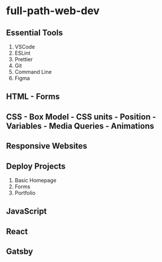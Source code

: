# full-path-web-dev

## Essential Tools
1. VSCode
2. ESLint
3. Prettier
4. Git
5. Command Line
6. Figma

## HTML - Forms

## CSS - Box Model - CSS units - Position - Variables - Media Queries - Animations

## Responsive Websites

## Deploy Projects
1. Basic Homepage
2. Forms
3. Portfolio

## JavaScript

## React

## Gatsby



